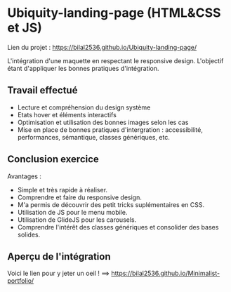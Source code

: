 # Ubiquity-landing-page (HTML&CSS et JS)

Lien du projet : https://bilal2536.github.io/Ubiquity-landing-page/

L'intégration d'une maquette en respectant le responsive design. L'objectif étant d'appliquer les bonnes pratiques d'intégration. 

## Travail effectué 

- Lecture et compréhension du design système
- Etats hover et éléments interactifs 
- Optimisation et utilisation des bonnes images selon les cas 
- Mise en place de bonnes pratiques d'intergration : accessibilité, performances, sémantique, classes génériques, etc.

## Conclusion exercice 

Avantages :

- Simple et très rapide à réaliser.
- Comprendre et faire du responsive design.
- M'a permis de découvrir des petit tricks suplémentaires en CSS.
- Utilisation de JS pour le menu mobile.
- Utilisation de GlideJS pour les carousels.
- Comprendre l'intérêt des classes génériques et consolider des bases solides.   


## Aperçu de l'intégration 


Voici le lien pour y jeter un oeil ! ==> https://bilal2536.github.io/Minimalist-portfolio/ 
